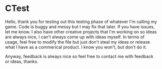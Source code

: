 # CTest
Hello, thank you for testing out this testing phase of whatever I'm calling my game.
Code is buggy and messy but I may fix that later. If you have issues, let me know.
I also have other creative projects that I'm working on so ideas are always nice, I can't always come up with ideas myself.
In terms of usage, feel free to modify the file but just don't steal my ideas or release what I have as a commerical product.
I know you won't, but don't do it.

Anyway, feedback is always nice so feel free to contact me with feedback or ideas, thanks.
